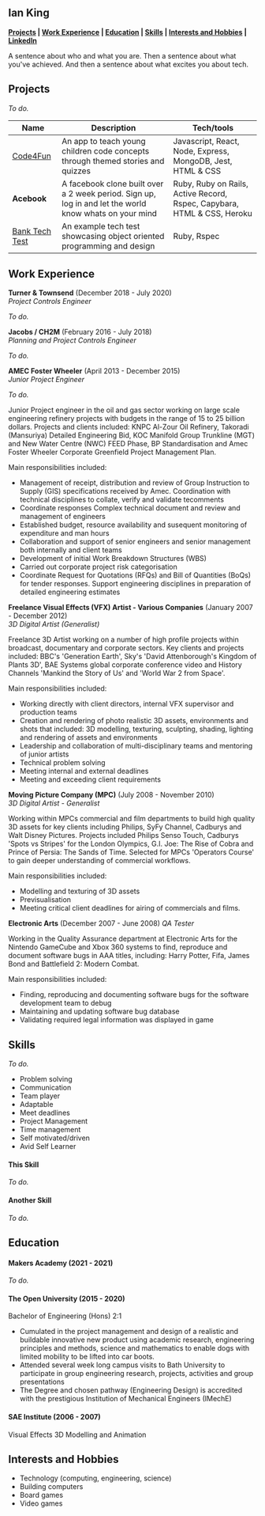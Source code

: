 ## Ian King


**[Projects](https://github.com/Battery0/CV#Projects) | [Work Experience](https://github.com/Battery0/CV#Work-Experience) | [Education](https://github.com/Battery0/CV#education) | [Skills](https://github.com/Battery0/CV#skills) | [Interests and Hobbies](https://github.com/Battery0/CV#Interests-and-Hobbies) | <a href="https://www.linkedin.com/in/iankinguk" target="blank" rel="noopener noreferrer">LinkedIn</a>**  
<!--
Add a medium link once it's up and running
-->



A sentence about who and what you are. Then a sentence about what you've achieved. And then a sentence about what excites you about tech.

<!--
Completed the degree whilst in full time employment.
-->


## Projects
_To do._

| Name                         | Description       | Tech/tools        |
| ---------------------------- | ----------------- | ----------------- |
| [Code4Fun](https://github.com/moby-codes/makers-final-project) | An app to teach young children code concepts through themed stories and quizzes | Javascript, React, Node, Express, MongoDB, Jest, HTML & CSS |
| **Acebook** | A facebook clone built over a 2 week period. Sign up, log in and let the world know whats on your mind | Ruby, Ruby on Rails, Active Record, Rspec, Capybara, HTML & CSS, Heroku |
| [Bank Tech Test](https://github.com/Battery0/bank) | An example tech test showcasing object oriented programming and design | Ruby, Rspec |








## Work Experience

**Turner & Townsend** (December 2018 - July 2020)  
_Project Controls Engineer_

_To do._
<!-- - Any experience, including roles and responsibilities and results achieved in bullet point format.
- Any experience relevant to software development -->



**Jacobs / CH2M** (February 2016 - July 2018)  
_Planning and Project Controls Engineer_

_To do._



**AMEC Foster Wheeler** (April 2013 - December 2015)  
_Junior Project Engineer_

_To do._

Junior Project engineer in the oil and gas sector working on large scale engineering refinery projects with budgets in the range of 15 to 25 billion dollars.
Projects and clients included: KNPC Al-Zour Oil Refinery, Takoradi (Mansuriya) Detailed Engineering Bid, KOC Manifold Group Trunkline (MGT) and New Water Centre (NWC) FEED Phase, BP Standardisation and Amec Foster Wheeler Corporate Greenfield Project Management Plan.

Main responsibilities included:
- Management of receipt, distribution and review of Group Instruction to Supply (GIS) specifications received by Amec. Coordination with technical disciplines to collate, verify and validate tecomments
- Coordinate responses Complex technical document and review and management of engineers
- Established budget, resource availability and susequent monitoring of expenditure and man hours
- Collaboration and support of senior engineers and senior management both internally and client teams
- Development of initial Work Breakdown Structures (WBS)
- Carried out corporate project risk categorisation
- Coordinate Request for Quotations (RFQs) and Bill of Quantities (BoQs) for tender responses. Support engineering disciplines in preparation of detailed engineering estimates

**Freelance Visual Effects (VFX) Artist - Various Companies** (January 2007 - December 2012)  
_3D Digital Artist (Generalist)_

Freelance 3D Artist working on a number of high profile projects within broadcast, documentary and corporate sectors. Key clients and projects included: BBC's 'Generation Earth', Sky's 'David Attenborough's Kingdom of Plants 3D', BAE Systems global corporate conference video and History Channels 'Mankind the Story of Us' and 'World War 2 from Space'.

Main responsibilities included:
- Working directly with client directors, internal VFX supervisor and production teams
- Creation and rendering of photo realistic 3D assets, environments and shots that included: 3D modelling, texturing, sculpting, shading, lighting and rendering of assets and environments
- Leadership and collaboration of multi-disciplinary teams and mentoring of junior artists
- Technical problem solving
- Meeting internal and external deadlines
- Meeting and exceeding client requirements


**Moving Picture Company (MPC)** (July 2008 - November 2010)  
_3D Digital Artist - Generalist_

Working within MPCs commercial and film departments to build high quality 3D assets for key clients including Philips, SyFy Channel, Cadburys and Walt Disney Pictures. Projects included Philips Senso Touch, Cadburys 'Spots vs Stripes' for the London Olympics, G.I. Joe: The Rise of Cobra and Prince of Persia: The Sands of Time. Selected for MPCs 'Operators Course' to gain deeper understanding of commercial workflows.

Main responsibilities included:
- Modelling and texturing of 3D assets
- Previsualisation
- Meeting critical client deadlines for airing of commercials and films.



**Electronic Arts** (December 2007 - June 2008)
_QA Tester_

Working in the Quality Assurance department at Electronic Arts for the Nintendo GameCube and Xbox 360 systems to find, reproduce and document software bugs in AAA titles, including: Harry Potter, Fifa, James Bond and Battlefield 2: Modern Combat.

Main responsibilities included:
- Finding, reproducing and documenting software bugs for the software development team to debug
- Maintaining and updating software bug database
- Validating required legal information was displayed in game







## Skills
_To do._

<!--
Consider skills relevant to software development. Then consider your best skills. Pick 2-4 skills and write a short descriptive paragraph for each one. You should demonstrate how capable you are at this skill with examples.
(Using a STAR example Paragraph) Consider the questions below.-->

- Problem solving
- Communication
- Team player
- Adaptable
- Meet deadlines
- Project Management
- Time management
- Self motivated/driven
- Avid Self Learner

<!--
-STAR
-What was the situation/task? (ST)

-How was the skill used?

-What did you do? (action)

-What was the result?-->


#### This Skill
_To do._
<!-- - Experience
- Achievements
- Evidence (STAR)-->

#### Another Skill
_To do._
<!-- Descriptive paragraph of how capable you are at this skill and, if relevant, how it has developed (again use STAR for this)

- I achieved A during my work at B (job, or otherwise)
- I contributed to the growth of X while doing Y (job, or otherwise)
- I built this, made this, broke this, fixed this, etc.
- A link to some on-line evidence (blogs, videos, articles, etc.)-->









## Education

#### Makers Academy (2021 - 2021)
_To do._
<!-- - Use short descriptions of what you did and a skill you used. (Similar to format from the 'Work Experience' section above)
- e.g Frequently used paring in order to problem solve efficiently, requiring teamwork and communication.
- you might also mention aspects some other skills/knowledge listed below: 
- OOP, TDD, MVC, DDD
- Agile/XP
- Ruby, Rails, JavaScript
- RSpec, Jasmine -->

#### The Open University (2015 - 2020)
Bachelor of Engineering (Hons) 2:1
- Cumulated in the project management and design of a realistic and buildable innovative new product using academic research, engineering principles and methods, science and mathematics to enable dogs with limited mobility to be lifted into car boots.
- Attended several week long campus visits to Bath University to participate in group engineering research, projects, activities and group presentations
- The Degree and chosen pathway (Engineering Design) is accredited with the prestigious Institution of Mechanical Engineers (IMechE)

#### SAE Institute (2006 - 2007)
Visual Effects 3D Modelling and Animation

<!--
courses taken in engineering ?
That in some arguable way make you a better software developer or well-rounded person -->





## Interests and Hobbies

- Technology (computing, engineering, science)
- Building computers
- Board games
- Video games
